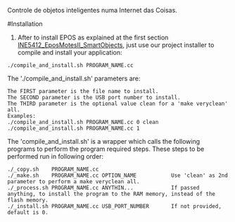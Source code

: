 Controle de objetos inteligentes numa Internet das Coisas.

#Installation

1. After to install EPOS as explained at the first section
[INE5412_EposMotesII_SmartObjects](https://github.com/evandrocoan/INE5412_EposMotesII_SmartObjects/tree/develop#installation),
just use our project installer to compile and install your application:
```
./compile_and_install.sh PROGRAM_NAME.cc
```

The './compile_and_install.sh' parameters are:
```
The FIRST parameter is the file name to install.
The SECOND parameter is the USB port number to install.
The THIRD parameter is the optional value clean for a 'make veryclean' all.
Examples:
./compile_and_install.sh PROGRAM_NAME.cc 0 clean
./compile_and_install.sh PROGRAM_NAME.cc 1
```
The 'compile_and_install.sh' is a wrapper which calls the following programs to perform
the program required steps. These steps to be performed run in following order:
```
./_copy.sh    PROGRAM_NAME.cc
./_make.sh    PROGRAM_NAME.cc OPTION_NAME           Use 'clean' as 2nd parameter to perform a make veryclean all.
./_process.sh PROGRAM_NAME.cc ANYTHIN...            If passed anything, to install the program to the RAM memory, instead of the flash memory.
./_install.sh PROGRAM_NAME.cc USB_PORT_NUMBER       If not provided, default is 0.



